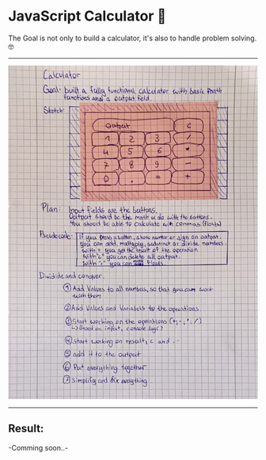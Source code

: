 # JavaScript Calculator 🧮
The Goal is not only to build a calculator, it's also to handle problem solving. 🤓
___
![Plan Problemsolving](Problemsolving.jpg)
___
## Result:
-Comming soon..-